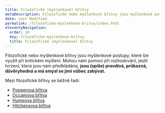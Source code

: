 ```yaml
---
title: Filozofické (myšlenkové) břitvy
metaDescription: Filozofické nebo myšlenkové břitvy jsou myšlenkové postupy, které lze využít při kritickém myšlení. 
date: Last Modified 
permalink: /filozoficke-myslenkove-britvy/index.html
eleventyNavigation:
  order: 10
  key: filozoficke-myslenkove-britvy
  title: Filozofické (myšlenkové) břitvy
---
```

Filozofické nebo myšlenkové břitvy jsou myšlenkové postupy, které lze využít při kritickém myšlení. Mohou nám pomoci při rozhodování, jestli tvrzení, která jsou nám předkládána, **jsou (spíše) pravdivá, průkazná, důvěryhodná a má smysl se jimi vůbec zabývat.**

Mezi filozofické břitvy se běžně řadí:

- [Popperova břitva](/popperova-britva/)
- [Occamova břitva](/occamova-britva/)
- [Humeova břitva](/humeova-britva/)
- [Hitchensova břitva](/hitchensova-britva/)